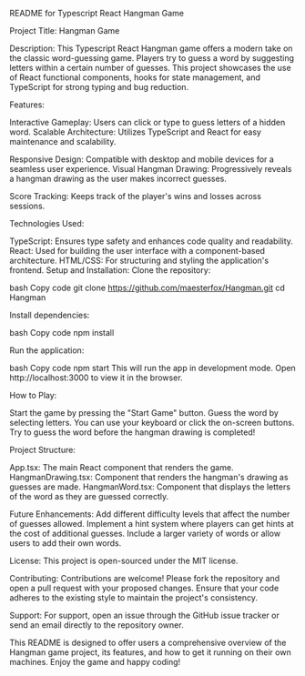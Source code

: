 README for Typescript React Hangman Game

Project Title: Hangman Game

Description:
This Typescript React Hangman game offers a modern take on the classic word-guessing game. Players try to guess a word by suggesting letters within a certain number of guesses. This project showcases the use of React functional components, hooks for state management, and TypeScript for strong typing and bug reduction.

Features:

Interactive Gameplay: Users can click or type to guess letters of a hidden word.
Scalable Architecture: Utilizes TypeScript and React for easy maintenance and scalability.

Responsive Design: Compatible with desktop and mobile devices for a seamless user experience.
Visual Hangman Drawing: Progressively reveals a hangman drawing as the user makes incorrect guesses.

Score Tracking: Keeps track of the player's wins and losses across sessions.

Technologies Used:

TypeScript: Ensures type safety and enhances code quality and readability.
React: Used for building the user interface with a component-based architecture.
HTML/CSS: For structuring and styling the application's frontend.
Setup and Installation:
Clone the repository:

bash
Copy code
git clone https://github.com/maesterfox/Hangman.git
cd Hangman

Install dependencies:

bash
Copy code
npm install

Run the application:

bash
Copy code
npm start
This will run the app in development mode. Open http://localhost:3000 to view it in the browser.

How to Play:

Start the game by pressing the "Start Game" button.
Guess the word by selecting letters. You can use your keyboard or click the on-screen buttons.
Try to guess the word before the hangman drawing is completed!

Project Structure:

App.tsx: The main React component that renders the game.
HangmanDrawing.tsx: Component that renders the hangman's drawing as guesses are made.
HangmanWord.tsx: Component that displays the letters of the word as they are guessed correctly.

Future Enhancements:
Add different difficulty levels that affect the number of guesses allowed.
Implement a hint system where players can get hints at the cost of additional guesses.
Include a larger variety of words or allow users to add their own words.

License:
This project is open-sourced under the MIT license.

Contributing:
Contributions are welcome! Please fork the repository and open a pull request with your proposed changes. Ensure that your code adheres to the existing style to maintain the project's consistency.

Support:
For support, open an issue through the GitHub issue tracker or send an email directly to the repository owner.

This README is designed to offer users a comprehensive overview of the Hangman game project, its features, and how to get it running on their own machines. Enjoy the game and happy coding!